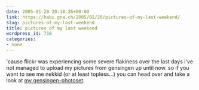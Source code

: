```yaml
---
date: 2005-01-20 20:18:26+00:00
link: https://habi.gna.ch/2005/01/20/pictures-of-my-last-weekend/
slug: pictures-of-my-last-weekend
title: pictures of my last weekend
wordpress_id: 718
categories:
- none
---
```



'cause flickr was experiencing some severe flakiness over the last days i've not managed to upload my pictures from gensingen up until now. so if you want to see me nekkid (or at least topless...) you can head over and take a look at [my gensingen-photoset](https://flickr.com/photos/habi/sets/88024/).

